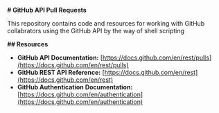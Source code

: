  **# GitHub API Pull Requests**

This repository contains code and resources for working with GitHub collabrators using the GitHub API by the way of shell scripting


**## Resources**

- **GitHub API Documentation:** [https://docs.github.com/en/rest/pulls](https://docs.github.com/en/rest/pulls)
- **GitHub REST API Reference:** [https://docs.github.com/en/rest](https://docs.github.com/en/rest)
- **GitHub Authentication Documentation:** [https://docs.github.com/en/authentication](https://docs.github.com/en/authentication)

